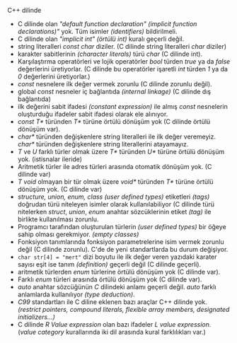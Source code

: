 C++ dilinde
+ C dilinde olan _"default function declaration" (implicit function declarations)"_ yok. Tüm isimler _(identifiers)_ bildirilmeli.
+ C dilinde olan _"implicit int"_ _(örtülü int)_ kuralı geçerli değil. 
+ string literalleri _const char_ diziler. (C dilinde string literalleri _char_ diziler)
+ karakter sabitlerinin _(character literals)_ türü _char_ (C dilinde int).
+ Karşılaştırma operatörleri ve lojik operatörler _bool_ türden _true_ ya da _false_ değerlerini üretiyorlar. (C dilinde bu operatörler işaretli _int_ türden _1_ ya da _0_ değerlerini üretiyorlar.)
+ _const_ nesnelere ilk değer vermek zorunlu (C dilinde zorunlu değil).
+ global _const_ nesneler iç bağlantıda _(internal linkage)_ (C dilinde dış bağlantıda)
+ ilk değerini sabit ifadesi _(constant expression)_ ile almış _const_ nesnelerin oluşturduğu ifadeler sabit ifadesi olarak ele alınıyor.
+ _const T*_ türünden _T*_ türüne örtülü dönüşüm yok (C dilinde örtülü dönüşüm var).
+ _char*_ türünden değişkenlere string literalleri ile ilk değer veremeyiz. _char*_ türünden değişkenlere string literallerini atayamayız.
+ _T_ ve _U_ farklı türler olmak üzere _T*_ türünden _U*_ türüne örtülü dönüşüm yok. (istisnalar ileride)
+ Aritmetik türler ile adres türleri arasında otomatik dönüşüm yok. (C dilinde var)
+ _T_ _void_ olmayan bir tür olmak üzere _void*_ türünden _T*_ türüne örtülü dönüşüm yok. (C dilinde var)
+ _structure, union, enum, class (user defined types)_ etiketleri _(tags)_ doğrudan türü niteleyen isimler olarak kullanılabiliyor (C dilinde türü nitelerken _struct_, _union_, _enum_ anahtar sözcüklerinin etiket _(tag)_ ile birlikte kullanılması zorunlu.
+ Programcı tarafından oluşturulan türlerin _(user defined types)_ bir öğeye sahip olması gerekmiyor. _(empty classes)_
+ Fonksiyon tanımlarında fonksiyon parametrelerine isim vermek zorunlu değil (C dilinde zorunlu). C'de de yeni standartlarda bu durum değişiyor.
+ ```char str[4] = "mert"``` dizi boyutu ile ilk değer veren yazıdaki karater sayısı eşit ise tanım _(definition)_ geçerli değil (C dilinde geçerli).
+ aritmetik türlerden _enum_ türlerine örtülü dönüşüm yok (C dilinde var).
+ Farklı _enum_ türleri arasında örtülü dönüşüm yok (C dilinde var).
+ _auto_ anahtar sözcüğünün _C_ dilindeki anlamı geçerli değil. _auto_ farklı anlamlarda kullanılıyor _(type deduction)_.
+ _C99_ standartları ile C diline eklenen bazı araçlar C++ dilinde yok. _(restrict pointers, compound literals, flexible array members, designated initializers...)_
+ C dilinde _R Value expression_ olan bazı ifadeler _L value expression_. (_value category_ kurallarında iki dil arasında kural farklılıkları var.)



